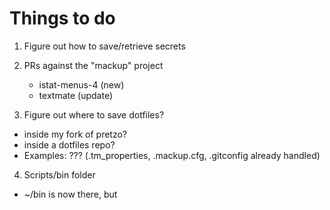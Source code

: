 # Things to do

1) Figure out how to save/retrieve secrets

2) PRs against the "mackup" project
   - istat-menus-4 (new)
   - textmate (update)

3) Figure out where to save dotfiles?
  - inside my fork of pretzo?
  - inside a dotfiles repo?
  - Examples: ???  (.tm_properties, .mackup.cfg, .gitconfig already handled)

4) Scripts/bin folder
  - ~/bin is now there, but
